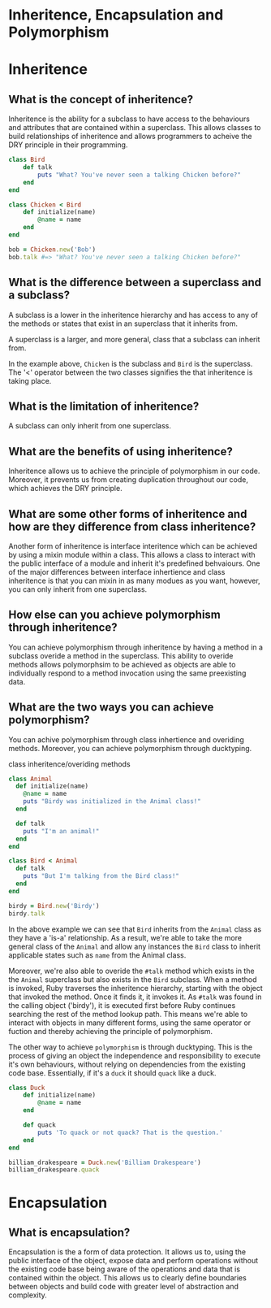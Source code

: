 # Inheritence, Encapsulation and Polymorphism

# Inheritence

## What is the concept of inheritence? 
Inheritence is the ability for a subclass to have access to the behaviours and attributes that are contained within a superclass. This allows classes to build relationships of inheritence and allows programmers to acheive the DRY principle in their programming. 

```ruby
class Bird
	def talk
		puts "What? You've never seen a talking Chicken before?"
	end
end

class Chicken < Bird
	def initialize(name)
		@name = name
	end
end

bob = Chicken.new('Bob')
bob.talk #=> "What? You've never seen a talking Chicken before?"
```

## What is the difference between a superclass and a subclass?
A subclass is a lower in the inheritence hierarchy and has access to any of the methods or states that exist in an superclass that it inherits from.

A superclass is a larger, and more general, class that a subclass can inherit from.

In the example above, `Chicken` is the subclass and `Bird` is the superclass. The '<' operator between the two classes signifies the that inheritence is taking place.

## What is the limitation of inheritence?
A subclass can only inherit from one superclass. 

## What are the benefits of using inheritence?
Inheritence allows us to achieve the principle of polymorphism in our code. Moreover, it prevents us from creating duplication throughout our code, which achieves the DRY principle.

## What are some other forms of inheritence and how are they difference from class inheritence?
Another form of inheritence is interface interitence which can be achieved by using a mixin module within a class. This allows a class to interact with the public interface of a module and inherit it's predefined behvaiours. One of the major differences between interface inhertience and class inheritence is that you can mixin in as many modues as you want, however, you can only inherit from one superclass.

## How else can you achieve polymorphism through inheritence?
You can achieve polymorphism through inheritence by having a method in a subclass overide a method in the superclass. This ability to overide methods allows polymorphsim to be achieved as objects are able to individually respond to a method invocation using the same preexisting data.


## What are the two ways you can achieve polymorphism? 
You can achive polymorphism through class inhertience and overiding methods. Moreover, you can achieve polymorphism through ducktyping. 

class inheritence/overiding methods

```ruby
class Animal 
  def initialize(name)
    @name = name
    puts "Birdy was initialized in the Animal class!"
  end

  def talk
    puts "I'm an animal!"
  end
end

class Bird < Animal
  def talk
    puts "But I'm talking from the Bird class!"
  end
end

birdy = Bird.new('Birdy')
birdy.talk
```

In the above example we can see that `Bird` inherits from the `Animal` class as they have a 'is-a' relationship. As a result, we're able to take the more general class of the `Animal` and allow any instances the `Bird` class to inherit applicable states such as `name` from the Animal class. 

Moreover, we're also able to overide the `#talk` method which exists in the the `Animal` superclass but also exists in the `Bird` subclass. When a method is invoked, Ruby traverses the inheritence hierarchy, starting with the object that invoked the method. Once it finds it, it invokes it. As `#talk` was found in the calling object ('birdy'), it is executed first before Ruby continues searching the rest of the method lookup path. This means we're able to interact with objects in many different forms, using the same operator or fuction and thereby achieving the principle of polymorphism. 

The other way to achieve `polymorphism` is through ducktyping. This is the process of giving an object the independence and responsibility to execute it's own behaviours, without relying on dependencies from the existing code base. Essentially, if it's a `duck` it should `quack` like a duck.  

```ruby
class Duck
	def initialize(name)
		@name = name
	end

	def quack
		puts 'To quack or not quack? That is the question.'
	end
end

billiam_drakespeare = Duck.new('Billiam Drakespeare')
billiam_drakespeare.quack
```

# Encapsulation

## What is encapsulation?

Encapsulation is the a form of data protection. It allows us to, using the public interface of the object, expose data and perform operations without the existing code base being aware of the operations and data that is contained within the object. This allows us to clearly define boundaries between objects and build code with greater level of abstraction and complexity. 
